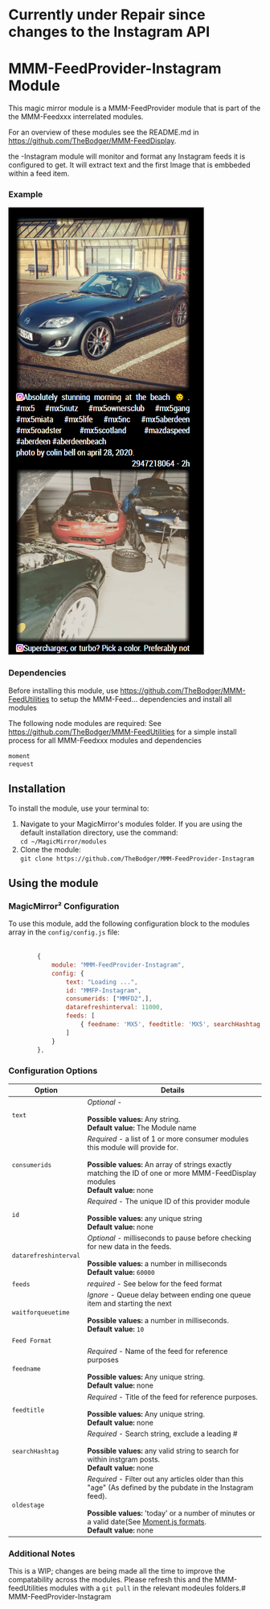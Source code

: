 # Currently under Repair since changes to the Instagram API


# MMM-FeedProvider-Instagram Module

This magic mirror module is a MMM-FeedProvider module that is part of the the MMM-Feedxxx interrelated modules.

For an overview of these modules see the README.md in https://github.com/TheBodger/MMM-FeedDisplay.

the -Instagram module will monitor and format any Instagram feeds it is configured to get. It will extract text and the first Image that is embbeded within a feed item.

### Example
![Example of MMM-FeedProvider-Instagram output](images/screenshot.png?raw=true "Example screenshot")

### Dependencies

Before installing this module, use https://github.com/TheBodger/MMM-FeedUtilities to setup the MMM-Feed... dependencies and  install all modules 

The following node modules are required: See https://github.com/TheBodger/MMM-FeedUtilities for a simple install process for all MMM-Feedxxx modules and dependencies

```
moment
request
```

## Installation
To install the module, use your terminal to:
1. Navigate to your MagicMirror's modules folder. If you are using the default installation directory, use the command:<br />`cd ~/MagicMirror/modules`
2. Clone the module:<br />`git clone https://github.com/TheBodger/MMM-FeedProvider-Instagram`

## Using the module

### MagicMirror² Configuration

To use this module, add the following configuration block to the modules array in the `config/config.js` file:
```js

		{
			module: "MMM-FeedProvider-Instagram",
			config: {
				text: "Loading ...",
				id: "MMFP-Instagram",
				consumerids: ["MMFD2",],
				datarefreshinterval: 11000,
				feeds: [
					{ feedname: 'MX5', feedtitle: 'MX5', searchHashtag: 'mx5', oldestage: '2020-01-01 00:00:01' },
				]
			}
		},

```

### Configuration Options

| Option                  | Details
|------------------------ |--------------
| `text`                | *Optional* - <br><br> **Possible values:** Any string.<br> **Default value:** The Module name
| `consumerids`            | *Required* - a list of 1 or more consumer modules this module will provide for.<br><br> **Possible values:** An array of strings exactly matching the ID of one or more MMM-FeedDisplay modules <br> **Default value:** none
| `id`         | *Required* - The unique ID of this provider module<br><br> **Possible values:** any unique string<br> **Default value:** none
| `datarefreshinterval`            | *Optional* - milliseconds to pause before checking for new data in the feeds.<br><br> **Possible values:** a number in milliseconds <br> **Default value:** `60000` 
| `feeds`        | *required* - See below for the feed format
| `waitforqueuetime`            |*Ignore* -  Queue delay between ending one queue item and starting the next <br><br> **Possible values:** a number in milliseconds. <br> **Default value:** `10`
| `Feed Format`            |
| `feedname`            |*Required* -  Name of the feed for reference purposes<br><br> **Possible values:** Any unique string. <br> **Default value:** none
| `feedtitle`            |*Required* -  Title of the feed for reference purposes.<br><br> **Possible values:** Any unique string. <br> **Default value:** none
| `searchHashtag`            |*Required* -  Search string, exclude a leading # <br><br> **Possible values:** any valid string to search for within instgram posts.<br> **Default value:** none
| `oldestage`            |*Required* -  Filter out any articles older than this "age" (As defined by the pubdate in the Instagram feed). <br><br> **Possible values:** 'today' or a number of minutes or a valid date(See [Moment.js formats](http://momentjs.com/docs/#/parsing/string-format/). <br> **Default value:** none


### Additional Notes

This is a WIP; changes are being made all the time to improve the compatability across the modules. Please refresh this and the MMM-feedUtilities modules with a `git pull` in the relevant modeules folders.# MMM-FeedProvider-Instagram
